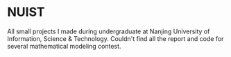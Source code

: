 # NUIST
All small projects I made during undergraduate at Nanjing University of Information, Science & Technology. Couldn't find all the report and code for several mathematical modeling contest.
